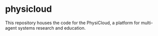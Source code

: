 physicloud
==========

This repository houses the code for the PhysiCloud, a platform for multi-agent systems research and education.
